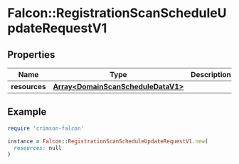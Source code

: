 # Falcon::RegistrationScanScheduleUpdateRequestV1

## Properties

| Name | Type | Description | Notes |
| ---- | ---- | ----------- | ----- |
| **resources** | [**Array&lt;DomainScanScheduleDataV1&gt;**](DomainScanScheduleDataV1.md) |  |  |

## Example

```ruby
require 'crimson-falcon'

instance = Falcon::RegistrationScanScheduleUpdateRequestV1.new(
  resources: null
)
```

